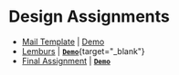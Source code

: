 # Design Assignments

- [Mail Template](Assignment-4/) | <a href="https://coderushnepal.github.io/PoojaShrestha/Design/Assignment-4/" target="_blank">Demo</a>
- [Lemburs](Lemburs/) | [**`Demo`**](https://coderushnepal.github.io/PoojaShrestha/Design/Assignment-5/){target="_blank"}
- [Final Assignment](Final-Assignment/) | [**`Demo`**](https://coderushnepal.github.io/PoojaShrestha/Design/Final-Assignment/)

